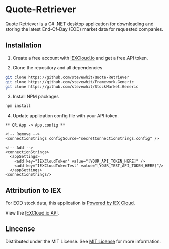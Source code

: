 # Quote-Retriever
Quote Retriever is a C# .NET desktop application for downloading and storing the latest End-Of-Day (EOD) market data for requested companies.

## Installation
1. Create a free account with <a href="https://iexcloud.io">IEXCloud.io</a> and get a free API token.

2. Clone the repository and all dependencies

```bash
git clone https://github.com/stevewhit/Quote-Retriever
git clone https://github.com/stevewhit/Framework.Generic
git clone https://github.com/stevewhit/StockMarket.Generic
```

3. Install NPM packages
```bash
npm install
```

4. Update application config file with your API token.
```config 
** QR.App -> App.config **

<!-- Remove -->
<connectionStrings configSource="secretConnectionStrings.config" />

<!-- Add -->
<connectionStrings>
  <appSettings>
    <add key="IEXCloudToken" value="[YOUR_API_TOKEN_HERE]" />
    <add key="IEXCloudTokenTest" value="[YOUR_TEST_API_TOKEN_HERE]"/>
  </appSettings>
<connectionStrings/>
```

## Attribution to IEX
For EOD stock data, this application is [Powered by IEX Cloud](https://iexcloud.io).

View the [IEXCloud.io API](https://iexcloud.io/docs/api/#introduction).

## Lincense
Distributed under the MIT License. See [MIT License](https://choosealicense.com/licenses/mit/) for more information.